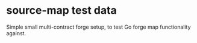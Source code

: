 # source-map test data

Simple small multi-contract forge setup, to test Go forge map functionality against.
